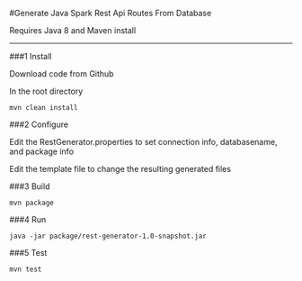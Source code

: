 #Generate Java Spark Rest Api Routes From Database

Requires Java 8 and Maven install


***

###1 Install

   Download code from Github

   In the root directory
   
```
mvn clean install
```
###2 Configure

Edit the RestGenerator.properties to set connection info, databasename, and package info

Edit the template file to change the resulting generated files

###3 Build

```
mvn package
```

###4 Run

```
java -jar package/rest-generator-1.0-snapshot.jar
```

###5 Test

```
mvn test
```